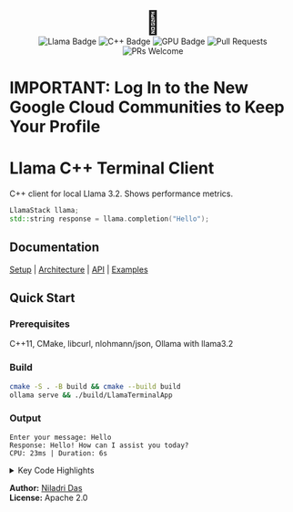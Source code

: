 <div style="text-align: center; font-size: 2.5rem;">
  💚
</div>
<div style="text-align: center;">
  <img src="https://img.shields.io/badge/Llama-AI-brightgreen" alt="Llama Badge">
  <img src="https://img.shields.io/badge/C++-Programming-blue" alt="C++ Badge">
  <img src="https://img.shields.io/badge/GPU-Inference-orange" alt="GPU Badge">
  <img src="https://img.shields.io/github/issues-pr/bniladridas/cpp_terminal_app?label=Pull%20Requests&color=yellow" alt="Pull Requests">
  <img src="https://img.shields.io/badge/PRs-Welcome-brightgreen" alt="PRs Welcome">
</div>

# IMPORTANT: Log In to the New Google Cloud Communities to Keep Your Profile

# Llama C++ Terminal Client

C++ client for local Llama 3.2. Shows performance metrics.

```cpp
LlamaStack llama;
std::string response = llama.completion("Hello");
```

## Documentation

[Setup](doc/README.md) | [Architecture](doc/ARCHITECTURE.md) | [API](doc/API.md) | [Examples](doc/EXAMPLES.md)

## Quick Start

### Prerequisites
C++11, CMake, libcurl, nlohmann/json, Ollama with llama3.2

### Build
```bash
cmake -S . -B build && cmake --build build
ollama serve && ./build/LlamaTerminalApp
```

### Output
```
Enter your message: Hello
Response: Hello! How can I assist you today?
CPU: 23ms | Duration: 6s
```

<details>
<summary>Key Code Highlights</summary>

**JSON Request Construction:**
```cpp
json json_payload = {
    {"model", "llama3.2"},
    {"prompt", user_input},
    {"stream", false}
};
```

**Error Handling Pattern:**
```cpp
std::string response = llama.completion(prompt);
if (response.find("Error:") == 0) {
    std::cerr << response << std::endl;
}
```

**Performance Metrics:**
```cpp
struct rusage usage;
getrusage(RUSAGE_SELF, &usage);
double cpu_ms = (usage.ru_utime.tv_sec + usage.ru_stime.tv_sec) * 1000.0;
```

</details>

**Author:** [Niladri Das](https://security.googlecloudcommunity.com/members/niladridas-404568)  
**License:** Apache 2.0
